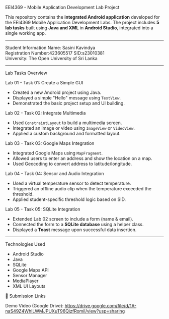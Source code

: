 EEI4369 - Mobile Application Development Lab Project

This repository contains the **integrated Android application** developed for the EEI4369 Mobile Application Development Labs. The project includes **5 lab tasks** built using **Java and XML** in **Android Studio**, integrated into a single working app.

---

Student Information
Name: Sasini Kavindya  
Registration Number:423605517 
SID:s23010381  
University: The Open University of Sri Lanka  

---

Lab Tasks Overview

Lab 01 - Task 01: Create a Simple GUI
- Created a new Android project using Java.
- Displayed a simple "Hello" message using `TextView`.
- Demonstrated the basic project setup and UI building.

Lab 02 - Task 02: Integrate Multimedia
- Used `ConstraintLayout` to build a multimedia screen.
- Integrated an image or video using `ImageView` or `VideoView`.
- Applied a custom background and formatted layout.

Lab 03 - Task 03: Google Maps Integration
- Integrated Google Maps using `MapFragment`.
- Allowed users to enter an address and show the location on a map.
- Used Geocoding to convert address to latitude/longitude.

Lab 04 - Task 04: Sensor and Audio Integration
- Used a virtual temperature sensor to detect temperature.
- Triggered an offline audio clip when the temperature exceeded the threshold.
- Applied student-specific threshold logic based on SID.

Lab 05 - Task 05: SQLite Integration
- Extended Lab 02 screen to include a form (name & email).
- Connected the form to a **SQLite database** using a helper class.
- Displayed a **Toast** message upon successful data insertion.

---

Technologies Used
- Android Studio
- Java
- SQLite
- Google Maps API
- Sensor Manager
- MediaPlayer
- XML UI Layouts



🔗 Submission Links

Demo Video (Google Drive): 
  https://drive.google.com/file/d/1A-naS49Z4WhlLWMJPUXuT96QizfRomil/view?usp=sharing
  

  


